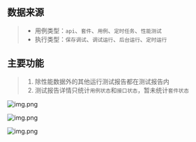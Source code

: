 
## 数据来源

> * 用例类型：`api`、`套件`、`用例`、`定时任务`、`性能测试`
> * 执行类型：`保存调试`、`调试运行`、`后台运行`、`定时运行`

## 主要功能

> 1. 除性能数据外的其他运行测试报告都在测试报告内
> 2. 测试报告详情只统计`用例状态`和`接口状态`，暂未统计`套件状态`

![img.png](../image/documents/reportList.png)

![img.png](../image/documents/reportDetail.png)

![img.png](../image/documents/reportApiDetail.png)